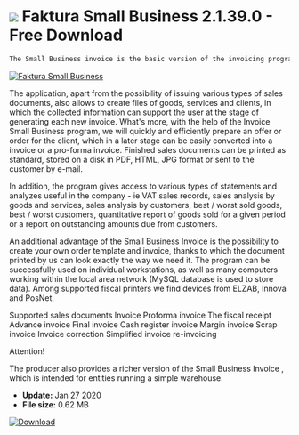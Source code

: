 # ![](https://cdn.softexe.net/static/icon/c/faktura-small-business-8267.png) Faktura Small Business 2.1.39.0 - Free Download

```sh
The Small Business invoice is the basic version of the invoicing program from the MEGA-TECH offer, which is characterized by intuitive operation and is directed to small and small enterprises that do not conduct warehouse management.
```
[![Faktura Small Business](https://gallery.dpcdn.pl/imgc/Tools/16733/g_-_420x350_1.5_-_x20160310205050_0.png)](https://softexe.net/win/business/billing/faktura-small-business:hbfg.html)

The application, apart from the possibility of issuing various types of sales documents, also allows to create files of goods, services and clients, in which the collected information can support the user at the stage of generating each new invoice. What's more, with the help of the Invoice Small Business program, we will quickly and efficiently prepare an offer or order for the client, which in a later stage can be easily converted into a invoice or a pro-forma invoice. Finished sales documents can be printed as standard, stored on a disk in PDF, HTML, JPG format or sent to the customer by e-mail.
 
 In addition, the program gives access to various types of statements and analyzes useful in the company - ie VAT sales records, sales analysis by goods and services, sales analysis by customers, best / worst sold goods, best / worst customers, quantitative report of goods sold for a given period or a report on outstanding amounts due from customers.
 
 An additional advantage of the Small Business Invoice is the possibility to create your own order template and invoice, thanks to which the document printed by us can look exactly the way we need it. The program can be successfully used on individual workstations, as well as many computers working within the local area network (MySQL database is used to store data). Among supported fiscal printers we find devices from ELZAB, Innova and PosNet.
  
 Supported sales documents
 Invoice
 Proforma invoice
 The fiscal receipt
 Advance invoice
 Final invoice
 Cash register invoice
 Margin invoice
 Scrap invoice
 Invoice correction
 Simplified invoice
 re-invoicing
 
 Attention!
 
 The producer also provides a richer version of the Small Business Invoice , which is intended for entities running a simple warehouse.


- **Update:** Jan 27 2020
- **File size:** 0.62 MB

[![Download](https://cdn.softexe.net/static/img/download.png)](https://softexe.net/win/business/billing/faktura-small-business:hbfg.html)

